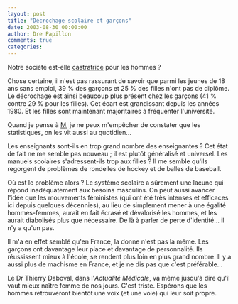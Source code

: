 ```yaml
---
layout: post
title: "Décrochage scolaire et garçons"
date: 2003-08-30 00:00:00
author: Dre Papillon
comments: true
categories: 
---
```



Notre société est-elle [castratrice](http://www.iforum.umontreal.ca/Forum/article2586.htm) pour les hommes ?

Chose certaine, il n'est pas rassurant de savoir que parmi les jeunes de 18 ans sans emploi, 39 % des garçons et 25 % des filles n'ont pas de diplôme.  Le décrochage est ainsi beaucoup plus présent chez les garçons (41 % contre 29 % pour les filles).  Cet écart est grandissant depuis les années 1980.  Et les filles sont maintenant majoritaires à fréquenter l'université.

Quand je pense à [M](http://ebb.monblogue.com/2003/8/25/), je ne peux m'empêcher de constater que les statistiques, on les vit aussi au quotidien...

Les enseignants sont-ils en trop grand nombre des enseignantes ?  Cet état de fait ne me semble pas nouveau ; il est plutôt généralisé et universel.  Les manuels scolaires s'adressent-ils trop aux filles ?  Il me semble qu'ils regorgent de problèmes de rondelles de hockey et de balles de baseball.

Où est le problème alors ?  Le système scolaire a sûrement une lacune qui répond inadéquatement aux besoins masculins.  On peut aussi avancer l'idée que les mouvements féministes (qui ont été très intenses et efficaces ici depuis quelques décennies), au lieu de simplement mener à une égalité hommes-femmes, aurait en fait écrasé et dévalorisé les hommes, et les aurait diabolisés plus que nécessaire.  De là à parler de perte d'identité...  il n'y a qu'un pas.

Il m'a en effet semblé qu'en France, la donne n'est pas la même.  Les garçons ont davantage leur place et davantage de personnalité.  Ils réussissent mieux à l'école, se rendent plus loin en plus grand nombre.  Il y a aussi plus de machisme en France, et je ne dis pas que c'est préférable...

Le Dr Thierry Daboval, dans l'*Actualité Médicale*, va même jusqu'à dire qu'il vaut mieux naître femme de nos jours.  C'est triste.  Espérons que les hommes retrouveront bientôt une voix (et une voie) qui leur soit propre.

